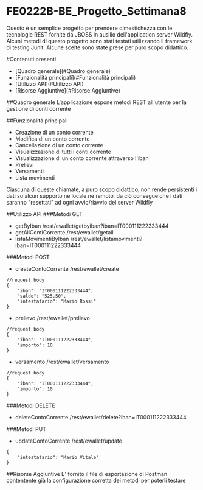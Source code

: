 # FE0222B-BE_Progetto_Settimana8
Questo è un semplice progetto per prendere dimestichezza con le tecnologie REST fornite da JBOSS in ausilio dell'application server Wildfly.
Alcuni metodi di questo progetto sono stati testati utilizzando il framework di testing Junit.
Alcune scelte sono state prese per puro scopo didattico.

#Contenuti presenti
- [Quadro generale](#Quadro generale)
- [Funzionalità principali](#Funzionalità principali)
- [Utilizzo API](#Utilizzo API)
- [Risorse Aggiuntive](#Risorse Aggiuntive)

##Quadro generale
L'applicazione espone metodi REST all'utente per la gestione di conti corrente

##Funzionalità principali
- Creazione di un conto corrente
- Modifica di un conto corrente
- Cancellazione di un conto corrente
- Visualizzazione di tutti i conti corrente
- Visualizzazione di un conto corrente attraverso l'iban
- Prelievi
- Versamenti
- Lista movimenti

Ciascuna di queste chiamate, a puro scopo didattico, non rende persistenti i dati su alcun supporto ne locale ne remoto, da ciò consegue che i dati saranno "resettati" ad ogni avvio/riavvio del server Wildfly

##Utilizzo API
###Metodi GET
- getByIban   /rest/ewallet/getbyiban?iban=IT000111222333444
- getAllContiCorrente   /rest/ewallet/getall
- listaMovimentiByIban    /rest/ewallet/listamovimenti?iban=IT000111222333444

###Metodi POST
- createContoCorrente   /rest/ewallet/create
```
//request body
{
    "iban": "IT000111222333444",
    "saldo": "525.50",
    "intestatario": "Mario Rossi"
}
```
- prelievo   /rest/ewallet/prelievo
```
//request body
{
    "iban": "IT000111222333444",
    "importo": 10
}
```
- versamento    /rest/ewallet/versamento
```
//request body
{
    "iban": "IT000111222333444",
    "importo": 10
}
```

###Metodi DELETE
- deleteContoCorrente   /rest/ewallet/delete?iban=IT000111222333444

###Metodi PUT
- updateContoCorrente   /rest/ewallet/update
 ```
 {
     "intestatario": "Mario Vitale"
 }
 ```
 
 ##Risorse Aggiuntive
 E' fornito il file di esportazione di Postman contentente già la configurazione corretta dei metodi per poterli testare
